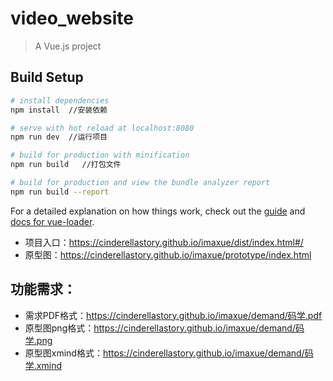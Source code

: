 # video_website

> A Vue.js project

## Build Setup

``` bash
# install dependencies
npm install  //安装依赖

# serve with hot reload at localhost:8080
npm run dev  //运行项目

# build for production with minification
npm run build   //打包文件

# build for production and view the bundle analyzer report
npm run build --report
```

For a detailed explanation on how things work, check out the [guide](http://vuejs-templates.github.io/webpack/) and [docs for vue-loader](http://vuejs.github.io/vue-loader).

- 项目入口：https://cinderellastory.github.io/imaxue/dist/index.html#/  
- 原型图：https://cinderellastory.github.io/imaxue/prototype/index.html  
## 功能需求：
- 需求PDF格式：https://cinderellastory.github.io/imaxue/demand/码学.pdf  
- 原型图png格式：https://cinderellastory.github.io/imaxue/demand/码学.png  
- 原型图xmind格式：https://cinderellastory.github.io/imaxue/demand/码学.xmind  

